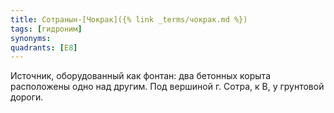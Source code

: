 ```yaml
---
title: Сотранын-[Чокрак]({% link _terms/чокрак.md %})
tags: [гидроним]
synonyms:
quadrants: [Е8]
---
```


Источник, оборудованный как фонтан: два бетонных корыта расположены одно над
другим. Под вершиной г. Сотра, к В, у грунтовой дороги.
